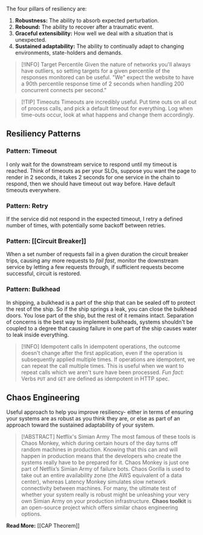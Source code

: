 The four pillars of resiliency are:
1. **Robustness:** The ability to absorb expected perturbation.
2. **Rebound:** The ability to recover after a traumatic event.
3. **Graceful extensibility:** How well we deal with a situation that is unexpected.
4. **Sustained adaptability:** The ability to continually adapt to changing environments, state-holders and demands.


> [!INFO] Target Percentile
> Given the nature of networks you'll always have outliers, so setting targets for a given percentile of the responses monitored can be useful. "We" expect the website to have a 90th percentile response time of 2 seconds when handling 200 concurrent connects per second."


> [!TIP] Timeouts
> Timeouts are incredibly useful. Put time outs on all out of process calls, and pick a default timeout for everything. Log when time-outs occur, look at what happens and change them accordingly.


## Resiliency Patterns

### Pattern: Timeout
I only wait for the downstream service to respond until my timeout is reached. Think of timeouts as per your SLOs, suppose you want the page to render in 2 seconds, it takes 2 seconds for one service in the chain to respond, then we should have timeout out way before. Have default timeouts everywhere. 

### Pattern: Retry
If the service did not respond in the expected timeout, I retry a defined number of times, with potentially some backoff between retries.


### Pattern: [[Circuit Breaker]]
When a set number of requests fail in a given duration the circuit breaker trips, causing any more requests to *fail fast*, monitor the downstream service by letting a few requests through, if sufficient requests become successful, circuit is restored.

### Pattern: Bulkhead
In shipping, a bulkhead is a part of the ship that can be sealed off to protect the rest of the ship. So if the ship springs a leak, you can close the bulkhead doors. You lose part of the ship, but the rest of it remains intact. Separation of concerns is the best way to implement bulkheads, systems shouldn't be coupled to a degree that causing failure in one part of the ship causes water to leak inside everything.


> [!INFO] Idempotent calls
> In idempotent operations, the outcome doesn't change after the first application, even if the operation is subsequently applied multiple times. If operations are idempotent, we can repeat the call multiple times. This is useful when we want to repeat calls which we aren't sure have been processed.
> *Fun fact:* Verbs `PUT` and `GET` are defined as idempotent in HTTP spec.


## Chaos Engineering
Useful approach to help you improve resiliency- either in terms of ensuring your systems are as robust as you think they are, or else as part of an approach toward the sustained adaptability of your system.


> [!ABSTRACT] Netflix's Simian Army
> The most famous of these tools is Chaos Monkey, which during certain hours of the day turns off random machines in production. Knowing that this can and will happen in production means that the developers who create the systems really have to be prepared for it. Chaos Monkey is just one part of Netflix’s Simian Army of failure bots. Chaos Gorilla is used to take out an entire availability zone (the AWS equivalent of a data center), whereas Latency Monkey simulates slow network connectivity between machines. For many, the ultimate test of whether your system really is robust might be unleashing your very own Simian Army on your production infrastructure. **Chaos toolkit** is an open-source project which offers similar chaos engineering options.


**Read More:** [[CAP Theorem]]